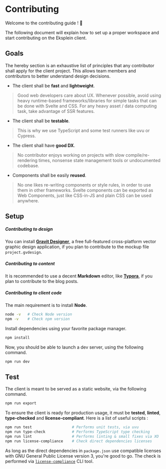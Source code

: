 # Contributing

Welcome to the contributing guide ! :wave:

The following document will explain how to set up a proper workspace and start contributing on the Eksplein client.

## Goals

The hereby section is an exhaustive list of principles that any contributor shall apply for the client project. This allows team members and contributors to better understand design decisions.

- The client shall be **fast** and **lightweight**.

> Good web developers care about UX. Whenever possible, avoid using heavy runtime-based frameworks/libraries for simple tasks that can be done with Svelte and CSS. For any heavy asset / data computing task, take advantage of SSR features.

- The client shall be **testable**. 

> This is why we use TypeScript and some test runners like uvu or Cypress.

- The client shall have **good DX**. 

> No contributor enjoys working on projects with slow compile/re-rendering times, nonsense state management tools or undocumented codebase.

- Components shall be easily **reused**.

> No one likes re-writing components or style rules, in order to use them in other frameworks. Svelte components can be exported as Web Components, just like CSS-in-JS and plain CSS can be used anywhere.

## Setup

##### Contributing to design

You can install [**Gravit Designer**](https://www.designer.io/), a free full-featured cross-platform vector graphic design application, if you plan to contribute to the mockup file `project.gvdesign`.

##### Contributing to content

It is recommended to use a decent **Markdown** editor, like [**Typora**](https://typora.io/), if you plan to contribute to the blog posts.

##### Contributing to client code

The main requirement is to install **Node**.

```bash
node -v   # Check Node version
npm -v    # Check npm version
```

Install dependencies using your favorite package manager.

```bash
npm install
```

Now, you should be able to launch a dev server, using the following command.

```bash
npm run dev
```

## Test

The client is meant to be served as a static website, via the following command.

```bash
npm run export
```

To ensure the client is ready for production usage, it must be **tested**, **linted**, **type-checked** and **license-compliant**. Here is a list of useful scripts :

```bash
npm run test                  # Performs unit tests, via uvu
npm run type-check            # Performs TypeScript type checking
npm run lint                  # Performs linting & small fixes via XO
npm run license-compliance    # Check direct dependencies licenses 
```

As long as the direct dependencies in `package.json` use compatible licenses with GNU General Public License version 3, you're good to go. The check is performed via [`license-compliance`](https://www.npmjs.com/package/license-compliance) CLI tool.

